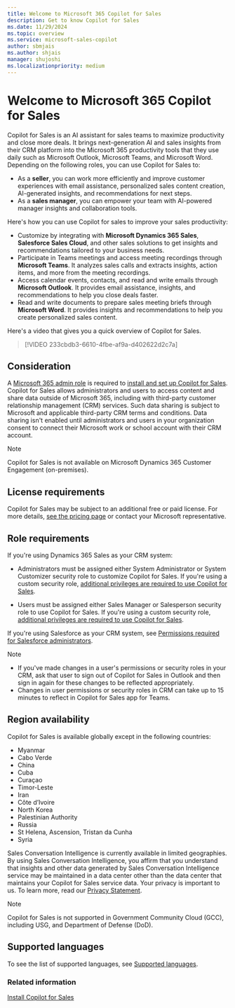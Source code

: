 ```yaml
---
title: Welcome to Microsoft 365 Copilot for Sales
description: Get to know Copilot for Sales
ms.date: 11/29/2024
ms.topic: overview
ms.service: microsoft-sales-copilot
author: sbmjais
ms.author: shjais
manager: shujoshi
ms.localizationpriority: medium
---
```


# Welcome to Microsoft 365 Copilot for Sales

Copilot for Sales is an AI assistant for sales teams to maximize productivity and close more deals. It brings next-generation AI and sales insights from their CRM platform into the Microsoft 365 productivity tools that they use daily such as Microsoft Outlook, Microsoft Teams, and Microsoft Word.  
Depending on the following roles, you can use Copilot for Sales to:  

- As a **seller**, you can work more efficiently and improve customer experiences with email assistance, personalized sales content creation, AI-generated insights, and recommendations for next steps.  
- As a **sales manager**, you can empower your team with AI-powered manager insights and collaboration tools.  

Here's how you can use Copilot for sales to improve your sales productivity:

- Customize by integrating with **Microsoft Dynamics 365 Sales**, **Salesforce Sales Cloud**, and other sales solutions to get insights and recommendations tailored to your business needs.  
- Participate in Teams meetings and access meeting recordings through **Microsoft Teams**. It analyzes sales calls and extracts insights, action items, and more from the meeting recordings.  
- Access calendar events, contacts, and read and write emails through **Microsoft Outlook**. It provides email assistance, insights, and recommendations to help you close deals faster.  
- Read and write documents to prepare sales meeting briefs through **Microsoft Word**. It provides insights and recommendations to help you create personalized sales content.

Here's a video that gives you a quick overview of Copilot for Sales.

> [!VIDEO 233cbdb3-6610-4fbe-af9a-d402622d2c7a]

## Consideration

A [Microsoft 365 admin role](/microsoft-365/admin/add-users/about-admin-roles?view=o365-worldwide&preserve-view=true#commonly-used-microsoft-365-admin-center-roles) is required to [install and set up Copilot for Sales](install-viva-sales.md). Copilot for Sales allows administrators and users to access content and share data outside of Microsoft 365, including with third-party customer relationship management (CRM) services. Such data sharing is subject to Microsoft and applicable third-party CRM terms and conditions. Data sharing isn't enabled until administrators and users in your organization consent to connect their Microsoft work or school account with their CRM account.

> [!NOTE]
> Copilot for Sales is not available on Microsoft Dynamics 365 Customer Engagement (on-premises).

## License requirements

Copilot for Sales may be subject to an additional free or paid license. For more details, [see the pricing page](https://www.microsoft.com/ai/microsoft-sales-copilot?rtc=1#featuresandpricing) or contact your Microsoft representative.

## Role requirements

If you're using Dynamics 365 Sales as your CRM system:

- Administrators must be assigned either System Administrator or System Customizer security role to customize Copilot for Sales. If you're using a custom security role, [additional privileges are required to use Copilot for Sales](privileges.md#privileges-required-for-dynamics-365-customers).

- Users must be assigned either Sales Manager or Salesperson security role to use Copilot for Sales. If you're using a custom security role, [additional privileges are required to use Copilot for Sales](privileges.md#privileges-required-for-dynamics-365-customers).

If you're using Salesforce as your CRM system, see [Permissions required for Salesforce administrators](privileges.md#permissions-required-for-salesforce-administrators).

> [!NOTE]
> - If you've made changes in a user's permissions or security roles in your CRM, ask that user to sign out of Copilot for Sales in Outlook and then sign in again for these changes to be reflected appropriately. 
> - Changes in user permissions or security roles in CRM can take up to 15 minutes to reflect in Copilot for Sales app for Teams.

## Region availability

Copilot for Sales is available globally except in the following countries:

- Myanmar
- Cabo Verde
- China
- Cuba
- Curaçao
- Timor-Leste
- Iran
- Côte d’Ivoire
- North Korea
- Palestinian Authority
- Russia
- St Helena, Ascension, Tristan da Cunha
- Syria

Sales Conversation Intelligence is currently available in limited geographies. By using Sales Conversation Intelligence, you affirm that you understand that insights and other data generated by Sales Conversation Intelligence service may be maintained in a data center other than the data center that maintains your Copilot for Sales service data. Your privacy is important to us. To learn more, read our [Privacy Statement](https://go.microsoft.com/fwlink/?LinkId=521839).

> [!NOTE]
> Copilot for Sales is not supported in Government Community Cloud (GCC), including USG, and Department of Defense (DoD).

## Supported languages

To see the list of supported languages, see [Supported languages](supported-languages.md).

### Related information

[Install Copilot for Sales](install-viva-sales.md)
